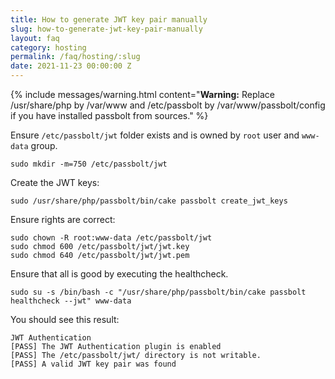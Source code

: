 ```yaml
---
title: How to generate JWT key pair manually
slug: how-to-generate-jwt-key-pair-manually
layout: faq
category: hosting
permalink: /faq/hosting/:slug
date: 2021-11-23 00:00:00 Z
---
```


{% include messages/warning.html
    content="<b>Warning:</b> Replace /usr/share/php by /var/www and
            /etc/passbolt by /var/www/passbolt/config if you have installed passbolt from sources."
%}

Ensure `/etc/passbolt/jwt` folder exists and is owned by `root` user and `www-data` group.

```
sudo mkdir -m=750 /etc/passbolt/jwt
```

Create the JWT keys:

```
sudo /usr/share/php/passbolt/bin/cake passbolt create_jwt_keys
```

Ensure rights are correct:

```
sudo chown -R root:www-data /etc/passbolt/jwt
sudo chmod 600 /etc/passbolt/jwt/jwt.key
sudo chmod 640 /etc/passbolt/jwt/jwt.pem
```

Ensure that all is good by executing the healthcheck.

```
sudo su -s /bin/bash -c "/usr/share/php/passbolt/bin/cake passbolt healthcheck --jwt" www-data
```

You should see this result:

```
JWT Authentication
[PASS] The JWT Authentication plugin is enabled
[PASS] The /etc/passbolt/jwt/ directory is not writable.
[PASS] A valid JWT key pair was found
```